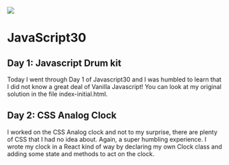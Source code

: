 ![](https://javascript30.com/images/JS3-social-share.png)

# JavaScript30

## Day 1: Javascript Drum kit
Today I went through Day 1 of Javascript30 and I was humbled to learn that I did not know a great deal of Vanilla Javascript! You can look at my original solution in the file index-initial.html. 

## Day 2: CSS Analog Clock
I worked on the CSS Analog clock and not to my surprise, there are plenty of CSS that I had no idea about. Again, a super humbling experience. I wrote my clock in a React kind of way by declaring my own Clock class and adding some state and methods to act on the clock.
